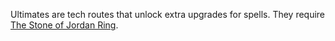 Ultimates are tech routes that unlock extra upgrades for spells. They require [The Stone of Jordan Ring](the-stone-of-jordan-ring.html).
